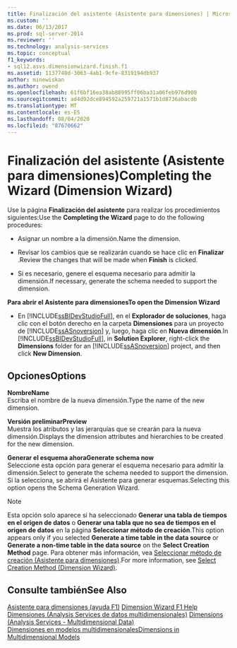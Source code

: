 ```yaml
---
title: Finalización del asistente (Asistente para dimensiones) | Microsoft Docs
ms.custom: ''
ms.date: 06/13/2017
ms.prod: sql-server-2014
ms.reviewer: ''
ms.technology: analysis-services
ms.topic: conceptual
f1_keywords:
- sql12.asvs.dimensionwizard.finish.f1
ms.assetid: 1137740d-3063-4ab1-9cfe-8319194db937
author: minewiskan
ms.author: owend
ms.openlocfilehash: 61f6bf16ea38ab88995ff06ba31a06feb976d900
ms.sourcegitcommit: ad4d92dce894592a259721a1571b1d8736abacdb
ms.translationtype: MT
ms.contentlocale: es-ES
ms.lasthandoff: 08/04/2020
ms.locfileid: "87670662"
---
```

# <a name="completing-the-wizard-dimension-wizard"></a><span data-ttu-id="e62e8-102">Finalización del asistente (Asistente para dimensiones)</span><span class="sxs-lookup"><span data-stu-id="e62e8-102">Completing the Wizard (Dimension Wizard)</span></span>
  <span data-ttu-id="e62e8-103">Use la página **Finalización del asistente** para realizar los procedimientos siguientes:</span><span class="sxs-lookup"><span data-stu-id="e62e8-103">Use the **Completing the Wizard** page to do the following procedures:</span></span>  
  
-   <span data-ttu-id="e62e8-104">Asignar un nombre a la dimensión.</span><span class="sxs-lookup"><span data-stu-id="e62e8-104">Name the dimension.</span></span>  
  
-   <span data-ttu-id="e62e8-105">Revisar los cambios que se realizarán cuando se hace clic en **Finalizar** .</span><span class="sxs-lookup"><span data-stu-id="e62e8-105">Review the changes that will be made when **Finish** is clicked.</span></span>  
  
-   <span data-ttu-id="e62e8-106">Si es necesario, genere el esquema necesario para admitir la dimensión.</span><span class="sxs-lookup"><span data-stu-id="e62e8-106">If necessary, generate the schema needed to support the dimension.</span></span>  
  
 <span data-ttu-id="e62e8-107">**Para abrir el Asistente para dimensiones**</span><span class="sxs-lookup"><span data-stu-id="e62e8-107">**To open the Dimension Wizard**</span></span>  
  
-   <span data-ttu-id="e62e8-108">En [!INCLUDE[ssBIDevStudioFull](../includes/ssbidevstudiofull-md.md)], en el **Explorador de soluciones**, haga clic con el botón derecho en la carpeta **Dimensiones** para un proyecto de [!INCLUDE[ssASnoversion](../includes/ssasnoversion-md.md)] y, luego, haga clic en **Nueva dimensión**.</span><span class="sxs-lookup"><span data-stu-id="e62e8-108">In [!INCLUDE[ssBIDevStudioFull](../includes/ssbidevstudiofull-md.md)], in **Solution Explorer**, right-click the **Dimensions** folder for an [!INCLUDE[ssASnoversion](../includes/ssasnoversion-md.md)] project, and then click **New Dimension**.</span></span>  
  
## <a name="options"></a><span data-ttu-id="e62e8-109">Opciones</span><span class="sxs-lookup"><span data-stu-id="e62e8-109">Options</span></span>  
 <span data-ttu-id="e62e8-110">**Nombre**</span><span class="sxs-lookup"><span data-stu-id="e62e8-110">**Name**</span></span>  
 <span data-ttu-id="e62e8-111">Escriba el nombre de la nueva dimensión.</span><span class="sxs-lookup"><span data-stu-id="e62e8-111">Type the name of the new dimension.</span></span>  
  
 <span data-ttu-id="e62e8-112">**Versión preliminar**</span><span class="sxs-lookup"><span data-stu-id="e62e8-112">**Preview**</span></span>  
 <span data-ttu-id="e62e8-113">Muestra los atributos y las jerarquías que se crearán para la nueva dimensión.</span><span class="sxs-lookup"><span data-stu-id="e62e8-113">Displays the dimension attributes and hierarchies to be created for the new dimension.</span></span>  
  
 <span data-ttu-id="e62e8-114">**Generar el esquema ahora**</span><span class="sxs-lookup"><span data-stu-id="e62e8-114">**Generate schema now**</span></span>  
 <span data-ttu-id="e62e8-115">Seleccione esta opción para generar el esquema necesario para admitir la dimensión.</span><span class="sxs-lookup"><span data-stu-id="e62e8-115">Select to generate the schema needed to support the dimension.</span></span> <span data-ttu-id="e62e8-116">Si la selecciona, se abrirá el Asistente para generar esquemas.</span><span class="sxs-lookup"><span data-stu-id="e62e8-116">Selecting this option opens the Schema Generation Wizard.</span></span>  
  
> [!NOTE]  
>  <span data-ttu-id="e62e8-117">Esta opción solo aparece si ha seleccionado **Generar una tabla de tiempos en el origen de datos** o **Generar una tabla que no sea de tiempos en el origen de datos** en la página **Seleccionar método de creación**.</span><span class="sxs-lookup"><span data-stu-id="e62e8-117">This option appears only if you selected **Generate a time table in the data source** or **Generate a non-time table in the data source** on the **Select Creation Method** page.</span></span> <span data-ttu-id="e62e8-118">Para obtener más información, vea [Seleccionar método de creación &#40;Asistente para dimensiones&#41;](select-creation-method-dimension-wizard.md).</span><span class="sxs-lookup"><span data-stu-id="e62e8-118">For more information, see [Select Creation Method &#40;Dimension Wizard&#41;](select-creation-method-dimension-wizard.md).</span></span>  
  
## <a name="see-also"></a><span data-ttu-id="e62e8-119">Consulte también</span><span class="sxs-lookup"><span data-stu-id="e62e8-119">See Also</span></span>  
 <span data-ttu-id="e62e8-120">[Asistente para dimensiones (ayuda F1)](dimension-wizard-f1-help.md) </span><span class="sxs-lookup"><span data-stu-id="e62e8-120">[Dimension Wizard F1 Help](dimension-wizard-f1-help.md) </span></span>  
 <span data-ttu-id="e62e8-121">[Dimensiones &#40;Analysis Services de datos multidimensionales&#41;](multidimensional-models-olap-logical-dimension-objects/dimensions-analysis-services-multidimensional-data.md) </span><span class="sxs-lookup"><span data-stu-id="e62e8-121">[Dimensions &#40;Analysis Services - Multidimensional Data&#41;](multidimensional-models-olap-logical-dimension-objects/dimensions-analysis-services-multidimensional-data.md) </span></span>  
 [<span data-ttu-id="e62e8-122">Dimensiones en modelos multidimensionales</span><span class="sxs-lookup"><span data-stu-id="e62e8-122">Dimensions in Multidimensional Models</span></span>](multidimensional-models/dimensions-in-multidimensional-models.md)  
  
  
